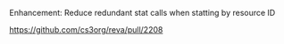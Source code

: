 Enhancement: Reduce redundant stat calls when statting by resource ID

https://github.com/cs3org/reva/pull/2208